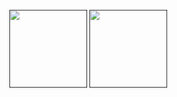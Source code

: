 <a href=""><img src="https://github-readme-stats.vercel.app/api?username=xclwt&show_icons=true&count_private=true" height="140px" ></a> 
<a href=""><img src="https://github-readme-stats.vercel.app/api/top-langs/?username=xclwt&hide=html,css,javascript&layout=compact" height="140px"></a>